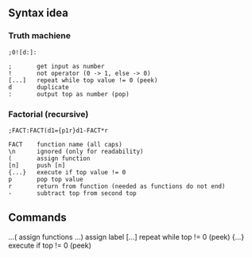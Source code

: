 ## Syntax idea

### Truth machiene

```
;0![d:]:

;       get input as number
!       not operator (0 -> 1, else -> 0)
[...]   repeat while top value != 0 (peek)
d       duplicate
:       output top as number (pop)
```

### Factorial (recursive)

```
;FACT:FACT(d1={p1r}d1-FACT*r

FACT    function name (all caps)
\n      ignored (only for readability)
(       assign function
[n]     push [n]
{...}   execute if top value != 0
p       pop top value
r       return from function (needed as functions do not end)
-       subtract top from second top
```

## Commands

...(    assign functions
...)    assign label
[...]   repeat while top != 0 (peek)
{...}   execute if top != 0 (peek)
